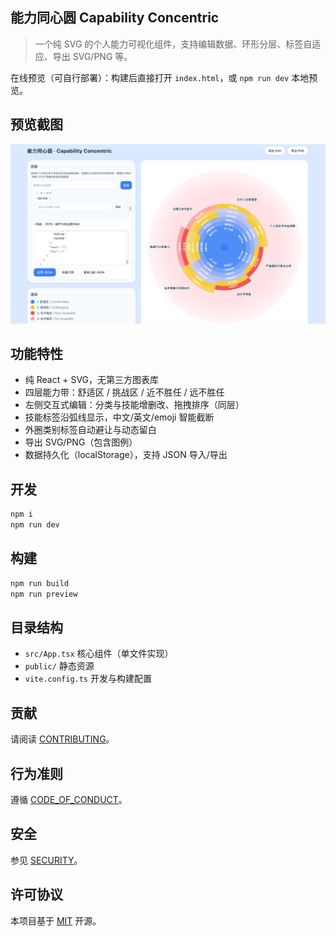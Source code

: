 ## 能力同心圆 Capability Concentric

> 一个纯 SVG 的个人能力可视化组件，支持编辑数据、环形分层、标签自适应、导出 SVG/PNG 等。

在线预览（可自行部署）：构建后直接打开 `index.html`，或 `npm run dev` 本地预览。

## 预览截图

![screenshot](./docs/screenshot.png)

## 功能特性
- 纯 React + SVG，无第三方图表库
- 四层能力带：舒适区 / 挑战区 / 近不胜任 / 远不胜任
- 左侧交互式编辑：分类与技能增删改、拖拽排序（同层）
- 技能标签沿弧线显示，中文/英文/emoji 智能截断
- 外圈类别标签自动避让与动态留白
- 导出 SVG/PNG（包含图例）
- 数据持久化（localStorage），支持 JSON 导入/导出

## 开发
```bash
npm i
npm run dev
```

## 构建
```bash
npm run build
npm run preview
```

## 目录结构
- `src/App.tsx` 核心组件（单文件实现）
- `public/` 静态资源
- `vite.config.ts` 开发与构建配置

## 贡献
请阅读 [CONTRIBUTING](./CONTRIBUTING.md)。

## 行为准则
遵循 [CODE_OF_CONDUCT](./CODE_OF_CONDUCT.md)。

## 安全
参见 [SECURITY](./SECURITY.md)。

## 许可协议
本项目基于 [MIT](./LICENSE) 开源。
